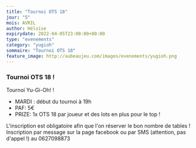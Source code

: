 ```yaml
---
title: "Tournoi OTS 18"
jour: "5"
mois: AVRIL
author: Héloïse
expirydate: 2022-04-05T23:00:00+00:00
type: "evenements"
category: "yugioh"
sommaire: "Tournoi OTS 18"
feature_image: http://aubeaujeu.com/images/evenements/yugioh.png
---
```

### Tournoi OTS 18 !

Tournoi Yu-Gi-Oh! !

- MARDI :  début du tournoi à 19h
- PAF: 5€
- PRIZE: 1x OTS 18 par joueur et des lots en plus pour le top !

L'inscription est obligatoire afin que l'on réserver le bon nombre de tables !
Inscription par message sur la page facebook ou par SMS (attention, pas d'appel !) au 0627098873
